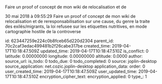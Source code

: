 Faire un proof of concept de mon wiki de relocalisation et de

30 mai 2018 à 09:55:29
Faire un proof of concept de mon wiki de relocalisation et de
reresponsabilisation sur une cause, du genre la traite des
exilés/migrants, la loi refusee sur les etiquettes nutritives, en mode
cartographie hostile de la controverse


id: 623447259e224c0b8fceb65d220d2304
parent_id: 70c2caf3edac499481b2f26cabe317be
created_time: 2019-04-17T10:18:47.509Z
updated_time: 2019-04-17T10:18:47.510Z
is_conflict: 0
latitude: 0.00000000
longitude: 0.00000000
altitude: 0.0000
author: 
source_url: 
is_todo: 0
todo_due: 0
todo_completed: 0
source: joplin-desktop
source_application: net.cozic.joplin-desktop
application_data: 
order: 0
user_created_time: 2019-04-17T10:18:47.509Z
user_updated_time: 2019-04-17T10:18:47.510Z
encryption_cipher_text: 
encryption_applied: 0
type_: 1